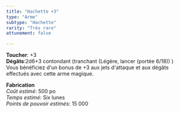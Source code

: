 ```yaml
---
title: "Hachette +3"
type: "Arme"
subtype: "Hachette"
rarity: "Très rare"
attunement: false

---
```

**Toucher**: +3  
**Dégâts**:2d6+3 contondant (tranchant (Légère, lancer (portée 6/18))  )  
Vous bénéficiez d'un bonus de +3 aux jets d'attaque et aux dégâts effectués avec cette arme magique.  

**Fabrication**  
*Coût estimé*: 500 po  
*Temps estimé*: Six lunes  
*Points de pouvoir estimés*: 15 000  
